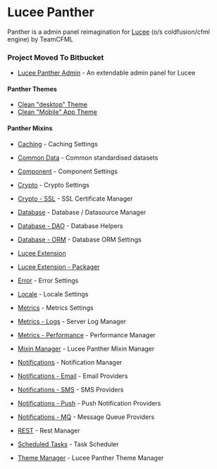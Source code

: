 # Lucee Panther
Panther is a admin panel reimagination for [Lucee](https://lucee.org) (o/s coldfusion/cfml engine) by TeamCFML

### Project Moved To Bitbucket
* [Lucee Panther Admin](https://bitbucket.org/teamcfml/lucee-panther/ "Get your pather on!") - An extendable admin panel for Lucee

#### Panther Themes

* [Clean "desktop" Theme](https://bitbucket.org/teamcfml/lucee-panther-theme-clean)
* [Clean "Mobile" App Theme](https://bitbucket.org/teamcfml/lucee-panther-mobile)

#### Panther Mixins

* [Caching](https://bitbucket.org/teamcfml/lucee-panther-caching) - Caching Settings
* [Common Data](https://bitbucket.org/teamcfml/lucee-panther-commondata) - Common standardised datasets
* [Component](https://bitbucket.org/teamcfml/lucee-panther-component) - Component Settings

* [Crypto](https://bitbucket.org/teamcfml/lucee-panther-crypto) - Crypto Settings
* [Crypto - SSL](https://bitbucket.org/teamcfml/lucee-panther-crypto-ssl) - SSL Certificate Manager

* [Database](https://bitbucket.org/teamcfml/lucee-panther-database) - Database / Datasource Manager
* [Database - DAO](https://bitbucket.org/teamcfml/lucee-panther-db-dao) - Database Helpers
* [Database - ORM](https://bitbucket.org/teamcfml/lucee-panther-db-orm) - Database ORM Settings

* [Lucee Extension](https://bitbucket.org/teamcfml/lucee-panther-db-ext)
* [Lucee Extension - Packager](https://bitbucket.org/teamcfml/lucee-panther-db-ext-packager)

* [Error](https://bitbucket.org/teamcfml/lucee-panther-error) - Error Settings
* [Locale](https://bitbucket.org/teamcfml/lucee-panther-locale) - Locale Settings

* [Metrics](https://bitbucket.org/teamcfml/lucee-panther-metrics) - Metrics Settings
* [Metrics - Logs](https://bitbucket.org/teamcfml/lucee-panther-metrics-logs) - Server Log Manager
* [Metrics - Performance](https://bitbucket.org/teamcfml/lucee-panther-performance) - Performance Manager

* [Mixin Manager](https://bitbucket.org/teamcfml/lucee-panther-mixins) - Lucee Panther Mixin Manager

* [Notifications](https://bitbucket.org/teamcfml/lucee-panther-notify) - Notification Manager
* [Notifications - Email](https://bitbucket.org/teamcfml/lucee-panther-notify-email) - Email Providers
* [Notifications - SMS](https://bitbucket.org/teamcfml/lucee-panther-notify-sms) - SMS Providers
* [Notifications - Push](https://bitbucket.org/teamcfml/lucee-panther-notify-push) - Push Notification Providers
* [Notifications - MQ](https://bitbucket.org/teamcfml/lucee-panther-notify-mq) - Message Queue Providers

* [REST](https://bitbucket.org/teamcfml/lucee-panther-rest) - Rest Manager
* [Scheduled Tasks](https://bitbucket.org/teamcfml/lucee-panther-scheduler) - Task Scheduler
* [Theme Manager](https://bitbucket.org/teamcfml/lucee-panther-themes) - Lucee Panther Theme Manager
